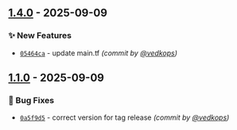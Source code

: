 
## [1.4.0] - 2025-09-09
### :sparkles: New Features
- [`05464ca`](https://github.com/terraform-az-modules/terraform-temp-tag-relesae/commit/05464ca1aca8482b2133df52eb8a309386f5cee0) - update main.tf *(commit by [@vedkops](https://github.com/vedkops))*


## [1.1.0] - 2025-09-09
### :bug: Bug Fixes
- [`0a5f9d5`](https://github.com/terraform-az-modules/terraform-temp-tag-relesae/commit/0a5f9d5d2bb3ec239b8b280a9a99d8d3ad45dc95) - correct version for tag release *(commit by [@vedkops](https://github.com/vedkops))*

[1.1.0]: https://github.com/terraform-az-modules/terraform-temp-tag-relesae/compare/1.0.0...1.1.0
[1.4.0]: https://github.com/terraform-az-modules/terraform-temp-tag-relesae/compare/1.3.0...1.4.0
